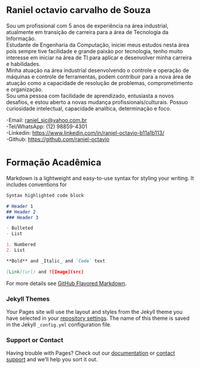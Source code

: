# <b><font size="5">Raniel octavio carvalho de Souza</font></b><br/>

Sou um profissional com 5 anos de experiência na área industrial, atualmente em transição de carreira para a área de Tecnologia da Informação.<br/>
Estudante de Engenharia da Computação, iniciei meus estudos nesta área pois sempre tive facilidade e grande paixão por tecnologia, tenho muito interesse em iniciar na área de TI para aplicar e desenvolver minha carreira e habilidades.<br/>
Minha atuação na área industrial desenvolvendo o controle e operação de máquinas e controle de ferramentas, podem contribuir para a nova área de atuação como a capacidade de resolução de problemas, comprometimento e organização.<br/>
Sou uma pessoa com facilidade de aprendizado, entusiasta a novos desafios, e estou aberto a novas mudança profissionais/culturais. Possuo curiosidade intelectual, capacidade analítica, determinação e foco.<br/>

-Email: raniel_sjc@yahoo.com.br<br/>
-Tel/WhatsApp: (12) 98859-4301<br/>
-Linkedin: https://www.linkedin.com/in/raniel-octavio-b11a1b113/<br/>
-Github: https://github.com/raniel-octavio<br/>

# <b><font size="5">Formação Acadêmica</font></b><br/>

Markdown is a lightweight and easy-to-use syntax for styling your writing. It includes conventions for

```markdown
Syntax highlighted code block

# Header 1
## Header 2
### Header 3

- Bulleted
- List

1. Numbered
2. List

**Bold** and _Italic_ and `Code` text

[Link](url) and ![Image](src)
```

For more details see [GitHub Flavored Markdown](https://guides.github.com/features/mastering-markdown/).

### Jekyll Themes

Your Pages site will use the layout and styles from the Jekyll theme you have selected in your [repository settings](https://github.com/raniel-octavio/RanielOctavioCarvalhodeSouza/settings/pages). The name of this theme is saved in the Jekyll `_config.yml` configuration file.

### Support or Contact

Having trouble with Pages? Check out our [documentation](https://docs.github.com/categories/github-pages-basics/) or [contact support](https://support.github.com/contact) and we’ll help you sort it out.
